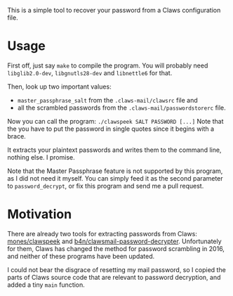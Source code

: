 This is a simple tool to recover your password from a Claws configuration file.

# Usage

First off, just say `make` to compile the program.
You will probably need `libglib2.0-dev`, `libgnutls28-dev` and `libnettle6` for that.

Then, look up two important values:

 * `master_passphrase_salt` from the `.claws-mail/clawsrc` file and
 * all the scrambled passwords from the `.claws-mail/passwordstorerc` file.

Now you can call the program:
`./clawspeek SALT PASSWORD [...]`
Note that the you have to put the password in single quotes since it begins with a brace.

It extracts your plaintext passwords and writes them to the command line, nothing else. I promise.

Note that the Master Passphrase feature is not supported by this program, as I did not need it myself.
You can simply feed it as the second parameter to `password_decrypt`, or fix this program and send me a pull request.

# Motivation

There are already two tools for extracting passwords from Claws: [mones/clawspeek](https://github.com/mones/clawspeek) and [b4n/clawsmail-password-decrypter](https://github.com/b4n/clawsmail-password-decrypter).
Unfortunately for them, Claws has changed the method for password scrambling in 2016, and neither of these programs have been updated.

I could not bear the disgrace of resetting my mail password, so I copied the parts of Claws source code that are relevant to password decryption, and added a tiny `main` function.
